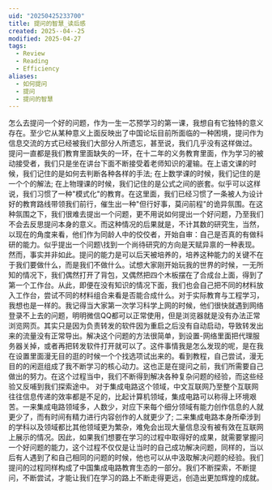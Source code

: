 ```yaml
---
uid: "20250425233700"
title: 提问的智慧_读后感
created: 2025--04--25
modified: 2025-04-27
tags:
  - Review
  - Reading
  - Efficiency
aliases:
  - 如何提问
  - 提问
  - 提问的智慧
---
```

怎么去提问一个好的问题，作为一生一芯预学习的第一课，我想自有它独特的意义存在。至少它从某种意义上面反映出了中国论坛目前所面临的一种困境，提问作为信息交流的方式已经被我们大部分人所遗忘，甚至说，我们几乎没有这样做过。
提问一直都是我们教育里面缺失的一环，在十二年的义务教育里面，作为学习的被动接受者，我们只是坐在讲台下面不断接受着老师知识的灌输。在上语文课的时候，我们记住的是如何去判断各种各样的手法; 在上数学课的时候，我们记住的是一个个的解法; 在上物理课的时候，我们记住的是公式之间的嵌套。似乎可以这样说，我们习惯了一种"模式化"的教育。在这里面，我们已经习惯了一条被人为设计好的教育路线带领我们前行，催生出一种"但行好事，莫问前程"的诡异氛围。在这种氛围之下，我们很难去提出一个问题，更不用说如何提出一个好问题，乃至我们不会去反思提问本身的意义。而这种情况的后果就是，不计其数的研究生，当然，以现在的角度来看，他们作为同龄人中的佼佼者，开始自审：自己是否真的有做科研的能力。似乎提出一个问题\找到一个尚待研究的方向是天赋异禀的一种表现。
然而，事实并非如此。提问的能力是可以后天被培养的，培养这种能力的关键不在于我们要做什么，而是我们不做什么。试想大家刚开始玩我的世界的时候，一无所知的情况下，我们偶然打开了背包，又偶然把四个木板摆在了合成台上面，得到了第一个工作台。从此，即便在没有知识的情况下面，我们也会自己把不同的材料放入工作台，尝试不同的材料组合来看是否能合成什么。对于实际教育与工程学习，我想也是一样的。我记得当大家第一次学习科学上网的时候，他们很快就遇到网络登录不上去的问题，明明微信QQ都可以正常使用，但是浏览器就是没有办法正常浏览网页。其实只是因为负责转发的软件因为重启之后没有自动启动，导致转发出来的流量没有正常导出。解决这个问题的方法很简单，到设置-网络里面把代理服务器关掉，或者再把转发软件打开就可以了。这件事情我是怎么发现的呢，是在我在设置里面漫无目的逛的时候一个个找选项试出来的。看到教程，自己尝试，漫无目的的闲逛组成了我不断学习的核心动力。这也正是在提问之前，我们所需要自己做出的努力。在这个过程当中，我们不断得到解决各种复杂问题的经验，而这些经验又反哺到我们探索途中。
对于集成电路这个领域，中文互联网乃至整个互联网往往信息传递的效率都是不足的，比起计算机领域，集成电路可以称得上环境艰苦。一来集成电路领域多，人数少，对应下来每个细分领域有能力创作信息的人就更少了，而有时间有精力进行内容创作的人就更少了; 二来集成电路本身所牵涉到的学科以及领域都比其他领域更为繁杂，难免会出现大量信息没有被有效在互联网上展示的情况。因此，如果我们想要在学习的过程中取得好的成果，就需要掌握问一个好问题的能力，这个过程不仅仅是让当时的自己成功解决问题，同样的，当以后有人遇到了和自己相同的问题的时候，他也可以从中汲取解决问题的经验。我们提问的过程同样构成了中国集成电路教育生态的一部分。我们不断探索，不断提问，不断尝试，才能让我们在学习的路上不断走得更远，创造出更加辉煌的成就。
